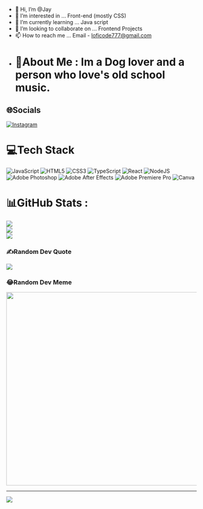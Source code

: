 - 👋 Hi, I’m @Jay
- 👀 I’m interested in ... Front-end (mostly CSS)
- 🌱 I’m currently learning ... Java script
- 💞️ I’m looking to collaborate on ... Frontend Projects
- 📫 How to reach me ... Email - loficode777@gmail.com
- # 💫About Me : Im a Dog lover and a person who love's old school music.

## 🌐Socials
[![Instagram](https://img.shields.io/badge/Instagram-%23E4405F.svg?logo=Instagram&logoColor=white)](https://instagram.com/jay_g.7) 

# 💻Tech Stack
![JavaScript](https://img.shields.io/badge/javascript-%23323330.svg?style=plastic&logo=javascript&logoColor=%23F7DF1E) ![HTML5](https://img.shields.io/badge/html5-%23E34F26.svg?style=plastic&logo=html5&logoColor=white) ![CSS3](https://img.shields.io/badge/css3-%231572B6.svg?style=plastic&logo=css3&logoColor=white) ![TypeScript](https://img.shields.io/badge/typescript-%23007ACC.svg?style=plastic&logo=typescript&logoColor=white) ![React](https://img.shields.io/badge/react-%2320232a.svg?style=plastic&logo=react&logoColor=%2361DAFB) ![NodeJS](https://img.shields.io/badge/node.js-6DA55F?style=plastic&logo=node.js&logoColor=white) ![Adobe Photoshop](https://img.shields.io/badge/adobephotoshop-%2331A8FF.svg?style=plastic&logo=adobephotoshop&logoColor=white) ![Adobe After Effects](https://img.shields.io/badge/Adobe%20After%20Effects-9999FF.svg?style=plastic&logo=Adobe%20After%20Effects&logoColor=white) ![Adobe Premiere Pro](https://img.shields.io/badge/Adobe%20Premiere%20Pro-9999FF.svg?style=plastic&logo=Adobe%20Premiere%20Pro&logoColor=white) ![Canva](https://img.shields.io/badge/Canva-%2300C4CC.svg?style=plastic&logo=Canva&logoColor=white)
# 📊GitHub Stats :
![](https://github-readme-stats.vercel.app/api?username=Coditdoc&theme=dracula&hide_border=true&include_all_commits=true&count_private=false)<br/>
![](https://github-readme-streak-stats.herokuapp.com/?user=Coditdoc&theme=dracula&hide_border=true)<br/>
![](https://github-readme-stats.vercel.app/api/top-langs/?username=Coditdoc&theme=dracula&hide_border=true&include_all_commits=true&count_private=false&layout=compact)

### ✍️Random Dev Quote
![](https://quotes-github-readme.vercel.app/api?type=horizontal&theme=radical)

### 😂Random Dev Meme
<img src="https://random-memer.herokuapp.com/" width="512px"/>

---
[![](https://visitcount.itsvg.in/api?id=Coditdoc&icon=0&color=0)](https://visitcount.itsvg.in)


<!---
Coditdoc/Coditdoc is a ✨ special ✨ repository because its `README.md` (this file) appears on your GitHub profile.
You can click the Preview link to take a look at your changes.
--->
